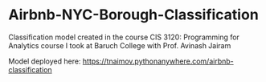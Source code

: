 # Airbnb-NYC-Borough-Classification
Classification model created in the course CIS 3120: Programming for Analytics course I took at Baruch College with Prof. Avinash Jairam

Model deployed here: https://tnaimov.pythonanywhere.com/airbnb-classification
